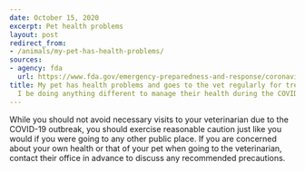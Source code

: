 ```yaml
---
date: October 15, 2020
excerpt: Pet health problems
layout: post
redirect_from:
- /animals/my-pet-has-health-problems/
sources:
- agency: fda
  url: https://www.fda.gov/emergency-preparedness-and-response/coronavirus-disease-2019-covid-19/coronavirus-disease-2019-covid-19-frequently-asked-questions
title: My pet has health problems and goes to the vet regularly for treatment. Should
  I be doing anything different to manage their health during the COVID-19 outbreak?
---
```


While you should not avoid necessary visits to your veterinarian due to the COVID-19 outbreak, you should exercise reasonable caution just like you would if you were going to any other public place. If you are concerned about your own health or that of your pet when going to the veterinarian, contact their office in advance to discuss any recommended precautions.